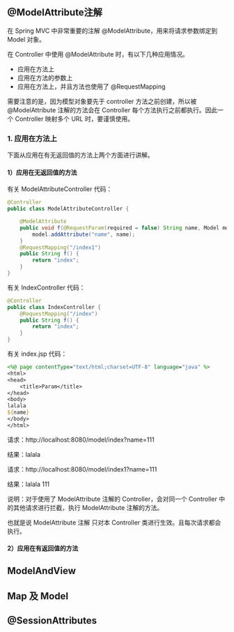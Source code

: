 ## @ModelAttribute注解

在 Spring MVC 中非常重要的注解 @ModelAttribute，用来将请求参数绑定到 Model 对象。

在 Controller 中使用 @ModelAttribute 时，有以下几种应用情况。

- 应用在方法上
- 应用在方法的参数上
- 应用在方法上，并且方法也使用了 @RequestMapping


需要注意的是，因为模型对象要先于 controller 方法之前创建，所以被 @ModelAttribute 注解的方法会在 Controller 每个方法执行之前都执行。因此一个 Controller 映射多个 URL 时，要谨慎使用。 

### 1. 应用在方法上
下面从应用在有无返回值的方法上两个方面进行讲解。

#### 1）应用在无返回值的方法

有关 ModelAttributeController 代码：
```java
@Controller
public class ModelAttributeController {

    @ModelAttribute
    public void f(@RequestParam(required = false) String name, Model model) {
        model.addAttribute("name", name);
    }
    @RequestMapping("/index1")
    public String f() {
        return "index";
    }
}
```

有关 IndexController 代码：
```java
@Controller
public class IndexController {
    @RequestMapping("/index")
    public String f() {
        return "index";
    }
}
```

有关 index.jsp 代码：
```jsp
<%@ page contentType="text/html;charset=UTF-8" language="java" %>
<html>
<head>
    <title>Param</title>
</head>
<body>
lalala
${name}
</body>
</html>

```

请求：http://localhost:8080/model/index?name=111

结果：lalala

请求：http://localhost:8080/model/index1?name=111

结果：lalala 111

说明：对于使用了 ModelAttribute 注解的 Controller，会对同一个 Controller 中的其他请求进行拦截，执行 ModelAttribute 注解的方法。

也就是说 ModelAttribute 注解 只对本 Controller 类进行生效。且每次请求都会执行。

#### 2）应用在有返回值的方法




## ModelAndView



## Map 及 Model



## @SessionAttributes



